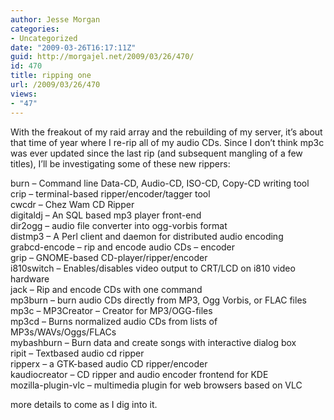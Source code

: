 ```yaml
---
author: Jesse Morgan
categories:
- Uncategorized
date: "2009-03-26T16:17:11Z"
guid: http://morgajel.net/2009/03/26/470/
id: 470
title: ripping one
url: /2009/03/26/470
views:
- "47"
---
```


With the freakout of my raid array and the rebuilding of my server, it’s about that time of year where I re-rip all of my audio CDs. Since I don’t think mp3c was ever updated since the last rip (and subsequent mangling of a few titles), I’ll be investigating some of these new rippers:

burn – Command line Data-CD, Audio-CD, ISO-CD, Copy-CD writing tool  
crip – terminal-based ripper/encoder/tagger tool  
cwcdr – Chez Wam CD Ripper  
digitaldj – An SQL based mp3 player front-end  
dir2ogg – audio file converter into ogg-vorbis format  
distmp3 – A Perl client and daemon for distributed audio encoding  
grabcd-encode – rip and encode audio CDs – encoder  
grip – GNOME-based CD-player/ripper/encoder  
i810switch – Enables/disables video output to CRT/LCD on i810 video hardware  
jack – Rip and encode CDs with one command  
mp3burn – burn audio CDs directly from MP3, Ogg Vorbis, or FLAC files  
mp3c – MP3Creator – Creator for MP3/OGG-files  
mp3cd – Burns normalized audio CDs from lists of MP3s/WAVs/Oggs/FLACs  
mybashburn – Burn data and create songs with interactive dialog box  
ripit – Textbased audio cd ripper  
ripperx – a GTK-based audio CD ripper/encoder  
kaudiocreator – CD ripper and audio encoder frontend for KDE  
mozilla-plugin-vlc – multimedia plugin for web browsers based on VLC

more details to come as I dig into it.